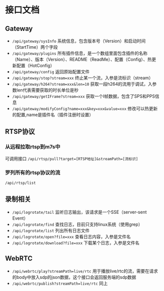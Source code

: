 # 接口文档
## Gateway

- `/api/gateway/sysInfo` 系统信息，包含版本号（Version）和启动时间（StartTime）两个字段
- `/api/gateway/plugins` 所有插件信息，是一个数组里面包含插件的名称（Name）、版本（Version）、README（ReadMe）、配置（Config）、热更新配置（HotConfig）
- `/api/gateway/config` 返回原始配置文件
- `/api/gateway/stop?stream=xxx` 终止某一个流，入参是流标识（stream）
- `/api/gateway/h264?stream=xxx&len=10` 获取一段h264的流用于调试，入参数len代表需要获取的时长单位是秒
- `/api/gateway/getIFrame?stream=xxx` 获取一个I帧数据，包含了SPS和PPS信息
- `/api/gateway/modifyConfig?name=xxx&key=xxx&value=xxx` 修改可以热更新的配置,name是插件名（插件注册时设置）

## RTSP协议
### 从远程拉取rtsp到m7s中

可调用接口
`/api/rtsp/pull?target=[RTSP地址]&streamPath=[流标识]`

### 罗列所有的rtsp协议的流

`/api/rtsp/list`


## 录制相关

- `/api/logrotate/tail` 监听日志输出，该请求是一个SSE（server-sent Event）
- `/api/logrotate/find` 查找日志，目前只支持linux系统（使用grep）
- `/api/logrotate/list` 列出所有日志文件
- `/api/logrotate/open?file=xxx` 查看日志内容，入参是文件名
- `/api/logrotate/download?file=xxx` 下载某个日志，入参是文件名


## WebRTC

- `/api/webrtc/play?streamPath=live/rtc`
用于播放live/rtc的流，需要在请求的body中放入sdp的json数据，这个接口会返回服务端的sdp数据
- `/api/webrtc/publish?streamPath=live/rtc`
同上

